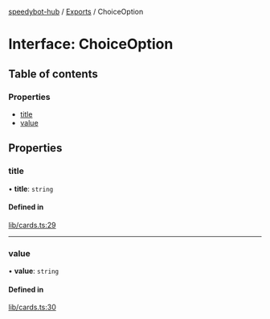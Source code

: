 [speedybot-hub](../README.md) / [Exports](../modules.md) / ChoiceOption

# Interface: ChoiceOption

## Table of contents

### Properties

- [title](ChoiceOption.md#title)
- [value](ChoiceOption.md#value)

## Properties

### title

• **title**: `string`

#### Defined in

[lib/cards.ts:29](https://github.com/valgaze/speedybot-hub/blob/c3263c6/src/lib/cards.ts#L29)

___

### value

• **value**: `string`

#### Defined in

[lib/cards.ts:30](https://github.com/valgaze/speedybot-hub/blob/c3263c6/src/lib/cards.ts#L30)
